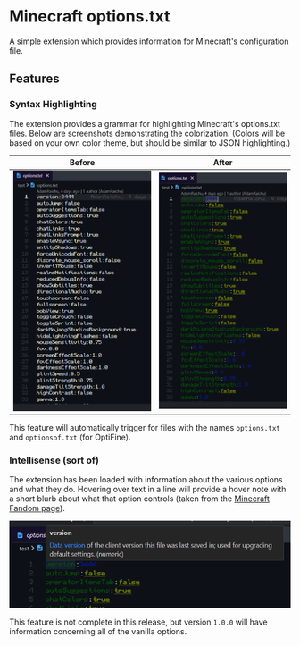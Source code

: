 # Minecraft options.txt

A simple extension which provides information for Minecraft's configuration file.

## Features

### Syntax Highlighting

The extension provides a grammar for highlighting Minecraft's options.txt files.
Below are screenshots demonstrating the colorization.
(Colors will be based on your own color theme, but should be similar to JSON highlighting.)

| Before | After |
| :---: | :---: |
| ![Before Image](./screenshots/options.txt.before-extension.png) | ![After Image](./screenshots/options.txt.after-extension.png) |

This feature will automatically trigger for files with the names `options.txt` and `optionsof.txt` (for OptiFine).

### Intellisense (sort of)

The extension has been loaded with information about the various options and what they do.
Hovering over text in a line will provide a hover note with a short blurb about what that option controls (taken from the [Minecraft Fandom page][fandom/options.txt/je]).

![Hover Information](./screenshots/options.txt.hover-info.png)

This feature is not complete in this release, but version `1.0.0` will have information concerning all of the vanilla options.

[fandom/options.txt/je]: https://minecraft.fandom.com/wiki/Options.txt#Java_Edition
